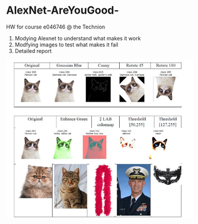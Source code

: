 # AlexNet-AreYouGood-
HW for course e046746 @ the Technion

1) Modying Alexnet to understand what makes it work 
2) Modfying images to test what makes it fail
3) Detailed report

![Alt text](Documentation/TestingAlexNet.jpg?raw=true)